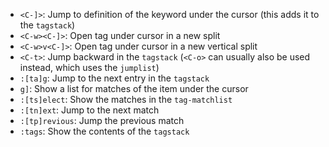 * `<C-]>`: Jump to definition of the keyword under the cursor (this adds it to the `tagstack`)
* `<C-w><C-]>`: Open tag under cursor in a new split
* `<C-w>v<C-]>`: Open tag under cursor in a new vertical split
* `<C-t>`: Jump backward in the `tagstack` (`<C-o>` can usually also be used instead, which uses the `jumplist`)
* `:[ta]g`: Jump to the next entry in the `tagstack`
* `g]`: Show a list for matches of the item under the cursor
* `:[ts]elect`: Show the matches in the `tag-matchlist`
* `:[tn]ext`: Jump to the next match
* `:[tp]revious`: Jump the previous match
* `:tags`: Show the contents of the `tagstack`
